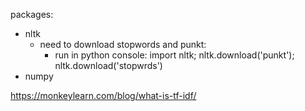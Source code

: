 packages:
- nltk
  - need to download stopwords and punkt:
    - run in python console: import nltk; nltk.download('punkt'); nltk.download('stopwrds')
- numpy


https://monkeylearn.com/blog/what-is-tf-idf/
